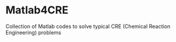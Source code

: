 Matlab4CRE
==========

Collection of Matlab codes to solve typical CRE (Chemical Reaction Engineering) problems
